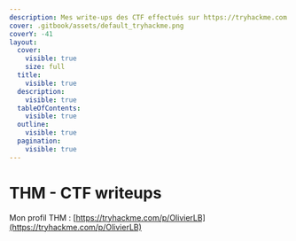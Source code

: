 ```yaml
---
description: Mes write-ups des CTF effectués sur https://tryhackme.com
cover: .gitbook/assets/default_tryhackme.png
coverY: -41
layout:
  cover:
    visible: true
    size: full
  title:
    visible: true
  description:
    visible: true
  tableOfContents:
    visible: true
  outline:
    visible: true
  pagination:
    visible: true
---
```


# THM  - CTF writeups

Mon profil THM : [https://tryhackme.com/p/OlivierLB](https://tryhackme.com/p/OlivierLB)
